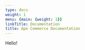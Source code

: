 ```yaml
---
type: docs
weight: 1
menu: {main: {weight: 1}}
linkTitle: Documentation
title: Ape Commerce Documentation
---
```


Hello!
